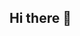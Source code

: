 ## Hi there 👋

<!--
**aehyj92/aehyj92** is a ✨ _special_ ✨ repository because its `README.md` (this file) appears on your GitHub profile.

<div align="center">

![header](https://capsule-render.vercel.app/api?type=waving&color=gradient&customColorList=28&text=Welcome%20to%20Junsik's%20GitHub%20👋&animation=twinkling&fontSize=40&fontAlignY=40&fontAlign=50&height=250)


## 💁 AI Engineer of Healthcare Company ${\textsf{\color{#e96e16}Ontact}}{\textsf{\color{#ef8a07}Health}}$ 💁
👋 Hello, I am **Jaehyung Bae!**<br> 
 I'm currently enrolled in a Master's program in Data Science and Artificial Intelligence at Sogang University<br>
 How to reach me: **wogud167@gmail.com**<br> 
</div>

<br>
<div align=center><h2>📚 STACKS 📚</h2></div>
<div align=center>
<p>
  <img src="https://img.shields.io/badge/python-4584b6?style=for-the-badge&logo=python&logoColor=white"> <img src="https://img.shields.io/badge/Python-Tensorflow/Pytorch/Scikit-learn/Pandas"> 
  <img src="https://img.shields.io/badge/kubernetes-326CE5?style=for-the-badge&logo=C#&logoColor=white"> 
  <br/>
  <img src="https://img.shields.io/badge/docker-0db7ed?style=for-the-badge&logo=docker&logoColor=white"> 
  <img src="https://img.shields.io/badge/aws-FF9900?style=for-the-badge&logo=amazonaws&logoColor=white"> 
  <img src="https://img.shields.io/badge/gitlab%20CI-181717?style=for-the-badge&logo=gitlab&logoColor=white">
  <br/>
  <img src="https://img.shields.io/badge/triton inference server-76B900?style=for-the-badge&logo=nvidia&logoColor=white"> 
  <img src="https://img.shields.io/badge/mysql-4479A1?style=for-the-badge&logo=mysql&logoColor=white"> 
  <img src="https://img.shields.io/badge/MS-SQL-DD0031?style=for-the-badge&logo=redis&logoColor=white"> 
 <p>
</div>	
<br>

<div align=center><h2>💻 My Interests 💻 </h2></div>	

<div align=center>  
  <img src="https://img.shields.io/badge/AI engineering-FF6F00?style=for-the-badge"> 
  <img src="https://img.shields.io/badge/Multi-modal deeplearning-d9ead3?style=for-the-badge"> 
  <img src="https://img.shields.io/badge/LLM/BERT-d9ead3?style=for-the-badge"> 
  <img src="https://img.shields.io/badge/Computer vision-d9ead3?style=for-the-badge"> 
</div>	
<br>

<div align=center><h2>🛠 Tools 🛠</h2></div>
<div align=center>
<p>
  <img src="https://img.shields.io/badge/Ubuntu-E95420?style=for-the-badge&logo=Ubuntu&logoColor=white">
  <img src="https://img.shields.io/badge/cent os-002260?style=for-the-badge&logo=centos&logoColor=white">
  <img src="https://img.shields.io/badge/Alpine_Linux-0D597F?style=for-the-badge&logo=alpinelinux&logoColor=white">
  <img src="https://img.shields.io/badge/Windows-0078D6?style=for-the-badge&logo=Windows&logoColor=white">
  <br/>  
  <img src="https://img.shields.io/badge/Visual%20Studio%20Code-0078d7?style=for-the-badge&logo=visualstudiocode&logoColor=white"/>
  <img src="https://img.shields.io/badge/jupyter-FA0F00?style=for-the-badge&logo=jupyter&logoColor=white"/>
  <img src="https://img.shields.io/badge/github-121011?style=for-the-badge&logo=github&logoColor=white"/>
  <img src="https://img.shields.io/badge/Slack-E34F26?style=for-the-badge&logo=HTML5&logoColor=white"/>
 <p>
</div>
<br>

### 📝 학력
|기간|소속|전공|학위|비고|
|-|-|-|-|-|
|2024.03 ~ |서강대학교 정보통신대학원|데이터사이언스 인공지능학|석사|재학중|
|2013.03 ~ 2021.08|전남대학교 AI융합대학    |빅데이터금융공학/전자상거래학|학사|졸업|
<br>

### 🏫 경력
|근무기간|회사명|부서/직책|담당업무|
|-|-|-|-|
|2023.05 ~ |[Ontact Health](https://www.ontacthealth.com/)|연구개발본부 / 파트너|NLP/LLM|
|2023.02 ~ 2023.05|[국립암센터](https://www.ncc.re.kr/main.ncc?uri=uniResearch&in_dept_nm=RCDS#g03/)|암데이터과학연구부 / 연구원|ML Engineering |
|2021.11 ~ 2023.02|[서울대학교병원](https://icmit.snuh.org/)|융합의학과 / 연구원|Computer vision|
|2021.05 ~ 2021.08|[화천기공](https://www.hwacheon.com/ko/main.do/)|정보팀 / 사원|System developer|
|2020.11 ~ 2021.05|[현대캐피탈](https://www.hyundaicapital.com/main/main/CPMNMN0101.hc/)|AutoOnline기획팀 / 사원|Data Analyst|
<br>

### 🪖 병역
|복무기간|군별|비고|
|-|-|-|
|2017.05 ~ 2019.01|의경|만기제대

<br/>

### 💻 프로젝트
|수행기간|프로젝트명|목적|주관기관|
|-|-|-|-|
|2023.10 ~ |[온이원](https://github.com/Jerry1772/Jerry1772/blob/main/assets/onione.md)|건강검진과 건강보험 이용 내역을 통한 질병 예측과 원인 분석|온택트헬스|


<br>

### 📜 자격증/어학
|취득 일자|자격증|점수|주관|유효기간|
|-|-|-|-|-|

<br>

